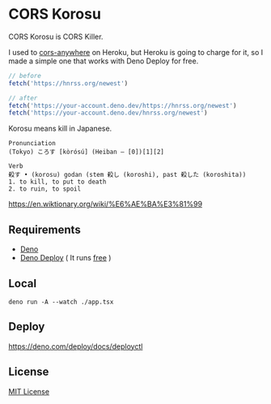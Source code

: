 # CORS Korosu

CORS Korosu is CORS Killer.

I used to [cors-anywhere](https://github.com/Rob--W/cors-anywhere) on Heroku, but Heroku is going to charge for it, so I made a simple one that works with Deno Deploy for free.

```javascript
// before
fetch('https://hnrss.org/newest')

// after
fetch('https://your-account.deno.dev/https://hnrss.org/newest')
fetch('https://your-account.deno.dev/hnrss.org/newest')
```

Korosu means kill in Japanese.

```text
Pronunciation
(Tokyo) ころす [kòrósú] (Heiban – [0])[1][2]

Verb
殺す • (korosu) godan (stem 殺し (koroshi), past 殺した (koroshita))
1. to kill, to put to death
2. to ruin, to spoil
```

<https://en.wiktionary.org/wiki/%E6%AE%BA%E3%81%99>

## Requirements

- [Deno](https://deno.land/)
- [Deno Deploy](https://deno.com/deploy) ( It runs [free](https://deno.com/deploy/pricing) )

## Local

```shell
deno run -A --watch ./app.tsx
```

## Deploy

<https://deno.com/deploy/docs/deployctl>

## License

[MIT License](https://opensource.org/licenses/MIT)
